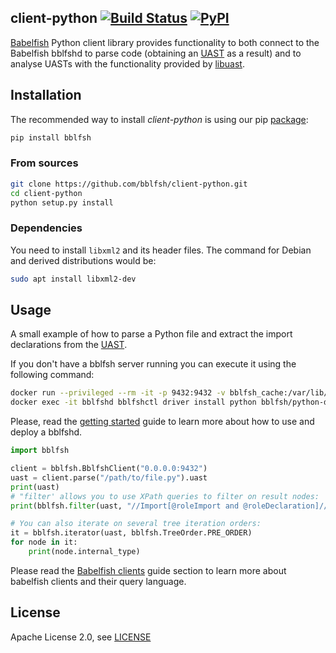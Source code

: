 ## client-python [![Build Status](https://travis-ci.org/bblfsh/client-python.svg?branch=master)](https://travis-ci.org/bblfsh/client-python) [![PyPI](https://img.shields.io/pypi/v/bblfsh.svg)](https://pypi.python.org/pypi/bblfsh)

[Babelfish](https://doc.bblf.sh) Python client library provides functionality to both
connect to the Babelfish bblfshd to parse code
(obtaining an [UAST](https://doc.bblf.sh/uast/specification.html) as a result)
and to analyse UASTs with the functionality provided by [libuast](https://github.com/bblfsh/libuast).

## Installation

The recommended way to install *client-python* is using our pip [package](https://pypi.python.org/pypi/bblfsh):

```sh
pip install bblfsh
```

### From sources

```bash
git clone https://github.com/bblfsh/client-python.git
cd client-python
python setup.py install
```

### Dependencies

You need to install `libxml2` and its header files. The command for 
Debian and derived distributions would be:

```bash
sudo apt install libxml2-dev
```

## Usage

A small example of how to parse a Python file and extract the import declarations from the [UAST](https://doc.bblf.sh/uast/specification.html).

If you don't have a bblfsh server running you can execute it using the following command:

```sh
docker run --privileged --rm -it -p 9432:9432 -v bblfsh_cache:/var/lib/bblfshd --name bblfshd bblfsh/bblfshd
docker exec -it bblfshd bblfshctl driver install python bblfsh/python-driver:latest
```

Please, read the [getting started](https://doc.bblf.sh/user/getting-started.html) guide to learn more about how to use and deploy a bblfshd.

```python
import bblfsh

client = bblfsh.BblfshClient("0.0.0.0:9432")
uast = client.parse("/path/to/file.py").uast
print(uast)
# "filter' allows you to use XPath queries to filter on result nodes:
print(bblfsh.filter(uast, "//Import[@roleImport and @roleDeclaration]//alias")

# You can also iterate on several tree iteration orders:
it = bblfsh.iterator(uast, bblfsh.TreeOrder.PRE_ORDER)
for node in it:
    print(node.internal_type)
```

Please read the [Babelfish clients](https://doc.bblf.sh/user/language-clients.html)
guide section to learn more about babelfish clients and their query language.

## License

Apache License 2.0, see [LICENSE](LICENSE)
